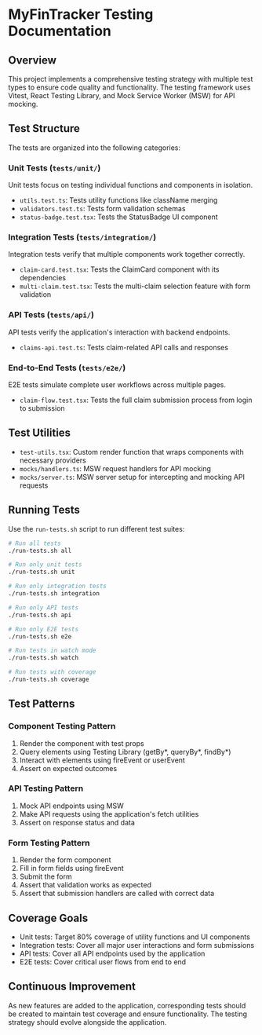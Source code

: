 # MyFinTracker Testing Documentation

## Overview

This project implements a comprehensive testing strategy with multiple test types to ensure code quality and functionality. The testing framework uses Vitest, React Testing Library, and Mock Service Worker (MSW) for API mocking.

## Test Structure

The tests are organized into the following categories:

### Unit Tests (`tests/unit/`)

Unit tests focus on testing individual functions and components in isolation.

- `utils.test.ts`: Tests utility functions like className merging
- `validators.test.ts`: Tests form validation schemas
- `status-badge.test.tsx`: Tests the StatusBadge UI component

### Integration Tests (`tests/integration/`)

Integration tests verify that multiple components work together correctly.

- `claim-card.test.tsx`: Tests the ClaimCard component with its dependencies
- `multi-claim.test.tsx`: Tests the multi-claim selection feature with form validation

### API Tests (`tests/api/`)

API tests verify the application's interaction with backend endpoints.

- `claims-api.test.ts`: Tests claim-related API calls and responses

### End-to-End Tests (`tests/e2e/`)

E2E tests simulate complete user workflows across multiple pages.

- `claim-flow.test.tsx`: Tests the full claim submission process from login to submission

## Test Utilities

- `test-utils.tsx`: Custom render function that wraps components with necessary providers
- `mocks/handlers.ts`: MSW request handlers for API mocking
- `mocks/server.ts`: MSW server setup for intercepting and mocking API requests

## Running Tests

Use the `run-tests.sh` script to run different test suites:

```bash
# Run all tests
./run-tests.sh all

# Run only unit tests
./run-tests.sh unit

# Run only integration tests
./run-tests.sh integration

# Run only API tests
./run-tests.sh api

# Run only E2E tests
./run-tests.sh e2e

# Run tests in watch mode
./run-tests.sh watch

# Run tests with coverage
./run-tests.sh coverage
```

## Test Patterns

### Component Testing Pattern

1. Render the component with test props
2. Query elements using Testing Library (getBy*, queryBy*, findBy*)
3. Interact with elements using fireEvent or userEvent
4. Assert on expected outcomes

### API Testing Pattern

1. Mock API endpoints using MSW
2. Make API requests using the application's fetch utilities
3. Assert on response status and data

### Form Testing Pattern

1. Render the form component
2. Fill in form fields using fireEvent
3. Submit the form
4. Assert that validation works as expected
5. Assert that submission handlers are called with correct data

## Coverage Goals

- Unit tests: Target 80% coverage of utility functions and UI components
- Integration tests: Cover all major user interactions and form submissions
- API tests: Cover all API endpoints used by the application
- E2E tests: Cover critical user flows from end to end

## Continuous Improvement

As new features are added to the application, corresponding tests should be created to maintain test coverage and ensure functionality. The testing strategy should evolve alongside the application.